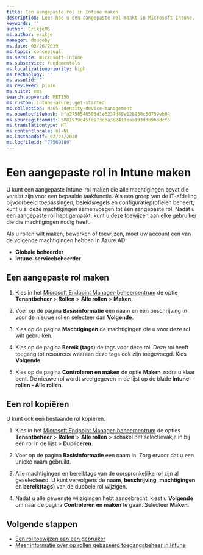 ```yaml
---
title: Een aangepaste rol in Intune maken
description: Leer hoe u een aangepaste rol maakt in Microsoft Intune.
keywords: ''
author: ErikjeMS
ms.author: erikje
manager: dougeby
ms.date: 03/26/2019
ms.topic: conceptual
ms.service: microsoft-intune
ms.subservice: fundamentals
ms.localizationpriority: high
ms.technology: ''
ms.assetid: ''
ms.reviewer: pjain
ms.suite: ems
search.appverid: MET150
ms.custom: intune-azure; get-started
ms.collection: M365-identity-device-management
ms.openlocfilehash: bfa2758546595d1e6237d88e128958c50759eb04
ms.sourcegitcommit: 5881979c45fc973cba382413eaa193d369b8dcf6
ms.translationtype: HT
ms.contentlocale: nl-NL
ms.lasthandoff: 02/24/2020
ms.locfileid: "77569180"
---
```

# <a name="create-a-custom-role-in-intune"></a>Een aangepaste rol in Intune maken

U kunt een aangepaste Intune-rol maken die alle machtigingen bevat die vereist zijn voor een bepaalde taakfunctie. Als een groep van de IT-afdeling bijvoorbeeld toepassingen, beleidsregels en configuratieprofielen beheert, kunt u al deze machtigingen samenvoegen tot één aangepaste rol. Nadat u een aangepaste rol hebt gemaakt, kunt u deze [toewijzen](assign-role.md) aan elke gebruiker die die machtigingen nodig heeft.

Als u rollen wilt maken, bewerken of toewijzen, moet uw account een van de volgende machtigingen hebben in Azure AD:
- **Globale beheerder**
- **Intune-servicebeheerder**

## <a name="to-create-a-custom-role"></a>Een aangepaste rol maken

1. Kies in het [Microsoft Endpoint Manager-beheercentrum](https://go.microsoft.com/fwlink/?linkid=2109431) de optie **Tenantbeheer** > **Rollen** > **Alle rollen** > **Maken**.

2. Voer op de pagina **Basisinformatie** een naam en een beschrijving in voor de nieuwe rol en selecteer dan **Volgende**.

3. Kies op de pagina **Machtigingen** de machtigingen die u voor deze rol wilt gebruiken.

4. Kies op de pagina **Bereik (tags)** de tags voor deze rol. Deze rol heeft toegang tot resources waaraan deze tags ook zijn toegevoegd. Kies **Volgende**.

5. Kies op de pagina **Controleren en maken** de optie **Maken** zodra u klaar bent. De nieuwe rol wordt weergegeven in de lijst op de blade **Intune-rollen - Alle rollen**.

## <a name="copy-a-role"></a>Een rol kopiëren

U kunt ook een bestaande rol kopiëren.

1. Kies in het [Microsoft Endpoint Manager-beheercentrum](https://go.microsoft.com/fwlink/?linkid=2109431) de opties **Tenantbeheer** > **Rollen** > **Alle rollen** > schakel het selectievakje in bij een rol in de lijst > **Dupliceren**.

2. Voer op de pagina **Basisinformatie** een naam in. Zorg ervoor dat u een unieke naam gebruikt.

3. Alle machtigingen en bereiktags van de oorspronkelijke rol zijn al geselecteerd. U kunt vervolgens de **naam**, **beschrijving**, **machtigingen** en **bereik(tags)** van de dubbele rol wijzigen.

4. Nadat u alle gewenste wijzigingen hebt aangebracht, kiest u **Volgende** om naar de pagina **Controleren en maken** te gaan. Selecteer **Maken**. 

## <a name="next-steps"></a>Volgende stappen
- [Een rol toewijzen aan een gebruiker](assign-role.md)
- [Meer informatie over op rollen gebaseerd toegangsbeheer in Intune](role-based-access-control.md)



